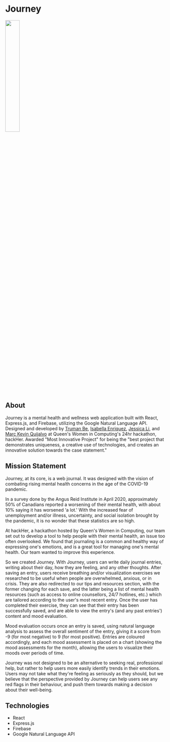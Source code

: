 # Journey
<img width="30%" src="https://github.com/mkevinq/journey/blob/main/src/images/journey-logo.png">

## About
Journey is a mental health and wellness web application built with React, Express.js, and Firebase, utilizing the Google Natural Language API. Designed and developed by <a href="https://github.com/trumanbe01">Truman Be</a>, <a href="https://github.com/isabellaenriquez">Isabella Enriquez</a>, <a href="https://github.com/jessicaa-li">Jessica Li</a>, and <a href="https://github.com/mkevinq">Marc Kevin Quijalvo</a> at Queen's Women in Computing's 24hr hackathon, hackHer. Awarded "Most Innovative Project" for being the "best project that demonstrates uniqueness, a creative use of technologies, and creates an innovative solution towards the case statement."

## Mission Statement
Journey, at its core, is a web journal. It was designed with the vision of combating rising mental health concerns in the age of the COVID-19 pandemic.

In a survey done by the Angus Reid Institute in April 2020, approximately 50% of Canadians reported a worsening of their mental health, with about 10% saying it has worsened ‘a lot.' With the increased fear of unemployment and/or illness, uncertainty, and social isolation brought by the pandemic, it is no wonder that these statistics are so high.

At hackHer, a hackathon hosted by Queen's Women in Computing, our team set out to develop a tool to help people with their mental health, an issue too often overlooked. We found that journaling is a common and healthy way of expressing one's emotions, and is a great tool for managing one's mental health. Our team wanted to improve this experience.

So we created Journey. With Journey, users can write daily journal entries, writing about their day, how they are feeling, and any other thoughts. After saving an entry, users receive breathing and/or visualization exercises we researched to be useful when people are overwhelmed, anxious, or in crisis. They are also redirected to our tips and resources section, with the former changing for each save, and the latter being a list of mental health resources (such as access to online counsellors, 24/7 hotlines, etc.) which are tailored according to the user's most recent entry. Once the user has completed their exercise, they can see that their entry has been successfully saved, and are able to view the entry's (and any past entries') content and mood evaluation. 

Mood evaluation occurs once an entry is saved, using natural language analysis to assess the overall sentiment of the entry, giving it a score from -9 (for most negative) to 9 (for most positive). Entries are coloured accordingly, and each mood assessment is placed on a chart (showing the mood assessments for the month), allowing the users to visualize their moods over periods of time. 

Journey was not designed to be an alternative to seeking real, professional help, but rather to help users more easily identify trends in their emotions. Users may not take what they're feeling as seriously as they should, but we believe that the perspective provided by Journey can help users see any red flags in their behaviour, and push them towards making a decision about their well-being.  

## Technologies
- React
- Express.js
- Firebase
- Google Natural Language API
